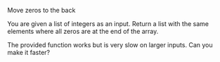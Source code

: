 Move zeros to the back

You are given a list of integers as an input. Return a list with the same elements where all zeros are at the end of the array.

The provided function works but is very slow on larger inputs. Can you make it faster?

